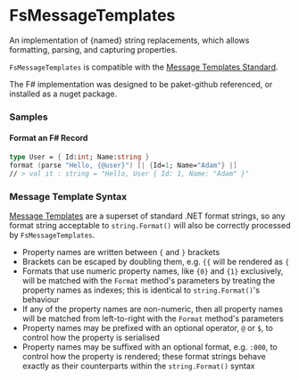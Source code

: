 
# FsMessageTemplates

An implementation of {named} string replacements, which allows formatting, parsing, and capturing properties.

`FsMessageTemplates` is compatible with the [Message Templates Standard](http://messagetemplates.org/).

The F# implementation was designed to be paket-github referenced, or installed as a nuget package.

### Samples

#### Format an F# Record
```fsharp
type User = { Id:int; Name:string }
format (parse "Hello, {@user}") [| {Id=1; Name="Adam"} |]
// > val it : string = "Hello, User { Id: 1, Name: "Adam" }"
```

### Message Template Syntax

[Message Templates](http://messagetemplates.org/) are a superset of standard .NET format strings, so any format string acceptable to `string.Format()` will also be correctly processed by `FsMessageTemplates`.

* Property names are written between `{` and `}` brackets
* Brackets can be escaped by doubling them, e.g. `{{` will be rendered as `{`
* Formats that use numeric property names, like `{0}` and `{1}` exclusively, will be matched with the `Format` method's parameters by treating the property names as indexes; this is identical to `string.Format()`'s behaviour
* If any of the property names are non-numeric, then all property names will be matched from left-to-right with the `Format` method's parameters
* Property names may be prefixed with an optional operator, `@` or `$`, to control how the property is serialised
* Property names may be suffixed with an optional format, e.g. `:000`, to control how the property is rendered; these format strings behave exactly as their counterparts within the `string.Format()` syntax
